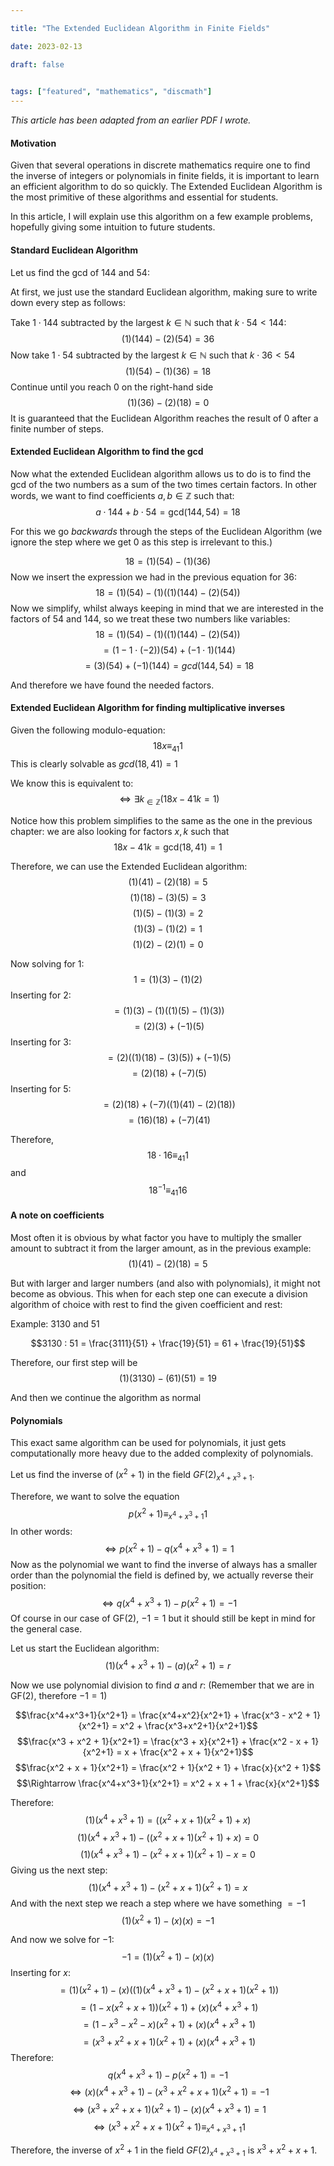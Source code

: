 ```yaml
---

title: "The Extended Euclidean Algorithm in Finite Fields"

date: 2023-02-13

draft: false

  
tags: ["featured", "mathematics", "discmath"]
---
```

*This article has been adapted from an earlier PDF I wrote.*

#### Motivation
Given that several operations in discrete mathematics require one to find the inverse of integers or polynomials in finite fields, it is important to learn an efficient algorithm to do so quickly. The Extended Euclidean Algorithm is the most primitive of these algorithms and essential for students.

In this article, I will explain use this algorithm on a few example problems, hopefully giving some intuition to future students.


#### Standard Euclidean Algorithm

Let us find the gcd of $144$ and $54$:

At first, we just use the standard Euclidean algorithm, making sure to write down every step as follows:

Take $1 \cdot 144$ subtracted by the largest $k \in\mathbb{N}$ such that $k \cdot 54 < 144$:
$$(1)(144) - (2)(54) = 36$$
Now take $1 \cdot 54$ subtracted by the largest $k \in\mathbb{N}$ such that $k \cdot 36 < 54$
$$(1)(54) - (1)(36) = 18$$
Continue until you reach $0$ on the right-hand side
$$(1)(36) - (2)(18) = 0$$
It is guaranteed that the Euclidean Algorithm reaches the result of $0$ after a finite number of steps.

#### Extended Euclidean Algorithm to find the gcd
Now what the extended Euclidean algorithm allows us to do is to find the gcd of the two numbers as a sum of the two times certain factors. In other words, we want to find coefficients $a, b \in \mathbb{Z}$ such that:
$$a \cdot 144 + b \cdot 54 = \textrm{gcd}(144, 54) = 18$$

For this we go *backwards* through the steps of the Euclidean Algorithm (we ignore the step where we get $0$ as this step is irrelevant to this.)

$$18 = (1)(54) - (1)(36)$$
Now we insert the expression we had in the previous equation for $36$:
$$18 = (1)(54) - (1)((1)(144) - (2)(54))$$
Now we simplify, whilst always keeping in mind that we are interested in the factors of $54$ and $144$, so we treat these two numbers like variables:
$$18 = (1)(54) - (1)((1)(144) - (2)(54))$$
$$= (1 - 1 \cdot (-2))(54) + (-1 \cdot 1)(144)$$
$$= (3)(54) + (-1)(144) = gcd(144, 54) = 18$$

And therefore we have found the needed factors.


#### Extended Euclidean Algorithm for finding multiplicative inverses

Given the following modulo-equation:
$$18x \equiv_{41} 1$$
This is clearly solvable as $gcd(18, 41) = 1$

We know this is equivalent to:
$$\iff \exists k_{\in \mathbb{Z}} (18x - 41k = 1)$$

Notice how this problem simplifies to the same as the one in the previous chapter: we are also looking for factors $x, k$ such that
$$18x - 41k = \textrm{gcd}(18, 41) = 1$$

Therefore, we can use the Extended Euclidean algorithm:
$$(1)(41) - (2)(18) = 5$$
$$(1)(18) - (3)(5) = 3$$
$$(1)(5) - (1)(3) = 2$$
$$(1)(3) - (1)(2) = 1$$
$$(1)(2) - (2)(1) = 0$$

Now solving for $1$:
$$1 = (1)(3) - (1)(2)$$
Inserting for $2$:
$$= (1)(3) - (1)((1)(5) - (1)(3))$$
$$= (2)(3) + (-1)(5)$$
Inserting for $3$:
$$= (2)((1)(18) - (3)(5)) + (-1)(5)$$
$$= (2)(18) + (-7)(5)$$
Inserting for $5$:
$$= (2)(18) + (-7)((1)(41) - (2)(18))$$
$$= (16)(18) + (-7)(41)$$

Therefore,
$$18 \cdot 16 \equiv_{41} 1$$
and
$$18^{-1} \equiv_{41} 16$$


#### A note on coefficients

Most often it is obvious by what factor you have to multiply the smaller amount to subtract it from the larger amount, as in the previous example:
$$(1)(41) - (2)(18) = 5$$

But with larger and larger numbers (and also with polynomials), it might not become as obvious. This when for each step one can execute a division algorithm of choice with rest to find the given coefficient and rest:

Example: $3130$ and $51$

$$3130 : 51 = \frac{3111}{51} + \frac{19}{51} = 61 + \frac{19}{51}$$

Therefore, our first step will be
$$(1)(3130) - (61)(51) = 19$$

And then we continue the algorithm as normal


#### Polynomials

This exact same algorithm can be used for polynomials, it just gets computationally more heavy due to the added complexity of polynomials.

Let us find the inverse of $(x^2+1)$ in the field $GF(2)_{x^4 + x^3 + 1}$.

Therefore, we want to solve the equation
$$p(x^2+1) \equiv_{x^4 + x^3 + 1} 1$$
In other words:
$$\iff p(x^2+1) - q(x^4 + x^3 + 1) = 1$$
Now as the polynomial we want to find the inverse of always has a smaller order than the polynomial the field is defined by, we actually reverse their position:
$$\iff q(x^4 + x^3 + 1) - p(x^2+1) = -1$$
Of course in our case of GF(2), $-1 = 1$ but it should still be kept in mind for the general case.

Let us start the Euclidean algorithm:
$$(1)(x^4 + x^3 + 1) - (a)(x^2+1) = r$$

Now we use polynomial division to find $a$ and $r$:
(Remember that we are in GF(2), therefore $-1 = 1$)

$$\frac{x^4+x^3+1}{x^2+1} = \frac{x^4+x^2}{x^2+1} + \frac{x^3 - x^2 + 1}{x^2+1} = x^2 + \frac{x^3+x^2+1}{x^2+1}$$
$$\frac{x^3 + x^2 + 1}{x^2+1} = \frac{x^3 + x}{x^2+1} + \frac{x^2 - x + 1}{x^2+1} = x + \frac{x^2 + x + 1}{x^2+1}$$
$$\frac{x^2 + x + 1}{x^2+1} = \frac{x^2 + 1}{x^2 + 1} + \frac{x}{x^2 + 1}$$
$$\Rightarrow \frac{x^4+x^3+1}{x^2+1} = x^2 + x + 1 + \frac{x}{x^2+1}$$

Therefore:
$$(1)(x^4 + x^3 + 1) = ((x^2 + x + 1)(x^2+1) + x)$$
$$(1)(x^4 + x^3 + 1) - ((x^2 + x + 1)(x^2+1) + x) = 0$$
$$(1)(x^4 + x^3 + 1) - (x^2 + x + 1)(x^2+1) - x = 0$$
Giving us the next step:
$$(1)(x^4 + x^3 + 1) - (x^2 + x + 1)(x^2+1) = x$$
And with the next step we reach a step where we have something $= - 1$
$$(1)(x^2 + 1) - (x)(x) = -1$$


And now we solve for $-1$:
$$-1 = (1)(x^2 + 1) - (x)(x)$$
Inserting for $x$:
$$= (1)(x^2 + 1) - (x)((1)(x^4 + x^3 + 1) - (x^2 + x + 1)(x^2+1))$$
$$= (1 - x(x^2 + x + 1))(x^2+1) + (x)(x^4 + x^3 + 1)$$
$$= (1 - x^3 - x^2 - x)(x^2+1) + (x)(x^4 + x^3 + 1)$$
$$= (x^3 + x^2 + x + 1)(x^2+1) + (x)(x^4 + x^3 + 1)$$
Therefore:
$$q(x^4 + x^3 + 1) - p(x^2+1) = -1$$
$$\iff (x)(x^4+x^3+1) - (x^3 + x^2 + x + 1)(x^2+1) = -1$$
$$\iff (x^3 + x^2 + x + 1)(x^2+1) - (x)(x^4+x^3+1) = 1$$
$$\iff (x^3 + x^2 + x + 1)(x^2+1) \equiv_{x^4 + x^3 + 1} 1$$

Therefore, the inverse of $x^2 + 1$ in the field $GF(2)_{x^4 + x^3 + 1}$ is $x^3 + x^2 + x + 1$.